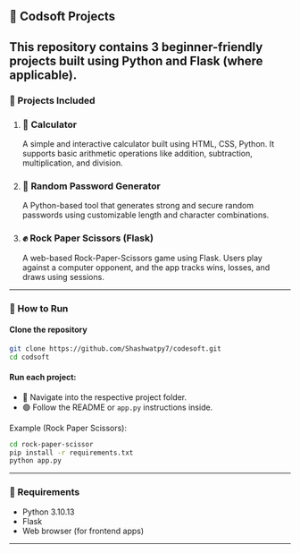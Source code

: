 ## 📁 Codsoft Projects

This repository contains 3 beginner-friendly projects built using **Python** and **Flask** (where applicable). 
---

### 📌 Projects Included

1. ### 🔢 Calculator

   A simple and interactive calculator built using HTML, CSS, Python. It supports basic arithmetic operations like addition, subtraction, multiplication, and division.

2. ### 🔐 Random Password Generator

   A Python-based tool that generates strong and secure random passwords using customizable length and character combinations.

3. ### ✊ Rock Paper Scissors (Flask)

   A web-based Rock-Paper-Scissors game using Flask. Users play against a computer opponent, and the app tracks wins, losses, and draws using sessions.

---

### 🚀 How to Run

#### Clone the repository

```bash
git clone https://github.com/Shashwatpy7/codesoft.git
cd codsoft
```

#### Run each project:

* 📁 Navigate into the respective project folder.
* 🟢 Follow the README or `app.py` instructions inside.

Example (Rock Paper Scissors):

```bash
cd rock-paper-scissor
pip install -r requirements.txt
python app.py
```

---

### 📎 Requirements

* Python 3.10.13
* Flask 
* Web browser (for frontend apps)

---